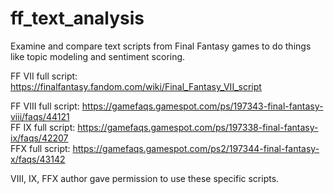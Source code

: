 # ff_text_analysis
Examine and compare text scripts from Final Fantasy games to do things like topic modeling and sentiment scoring.

FF VII full script: https://finalfantasy.fandom.com/wiki/Final_Fantasy_VII_script

FF VIII full script: https://gamefaqs.gamespot.com/ps/197343-final-fantasy-viii/faqs/44121 \
FF IX full script: https://gamefaqs.gamespot.com/ps/197338-final-fantasy-ix/faqs/42207 \
FFX full script: https://gamefaqs.gamespot.com/ps2/197344-final-fantasy-x/faqs/43142

VIII, IX, FFX author gave permission to use these specific scripts.
